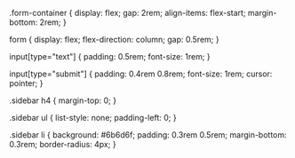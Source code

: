 .form-container {
  display: flex;
  gap: 2rem;
  align-items: flex-start;
  margin-bottom: 2rem;
}

form {
  display: flex;
  flex-direction: column;
  gap: 0.5rem;
}

input[type="text"] {
  padding: 0.5rem;
  font-size: 1rem;
}

input[type="submit"] {
  padding: 0.4rem 0.8rem;
  font-size: 1rem;
  cursor: pointer;
}

.sidebar h4 {
  margin-top: 0;
}

.sidebar ul {
  list-style: none;
  padding-left: 0;
}

.sidebar li {
  background: #6b6d6f;
  padding: 0.3rem 0.5rem;
  margin-bottom: 0.3rem;
  border-radius: 4px;
}
